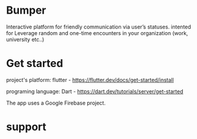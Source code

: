 # Bumper
Interactive platform for friendly communication via user’s statuses.
intented for Leverage random and one-time encounters in your organization (work, university etc..)


# Get started

project's platform: flutter - https://flutter.dev/docs/get-started/install

programing language: Dart - https://dart.dev/tutorials/server/get-started

The app uses a Google Firebase project.

# support
